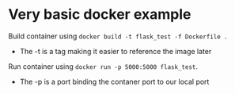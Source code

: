 # Very basic docker example

Build container using `docker build -t flask_test -f Dockerfile .`  
* The -t is a tag making it easier to reference the image later

Run container using `docker run -p 5000:5000 flask_test`.
* The -p is a port binding the contaner port to our local port

